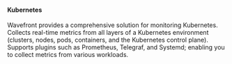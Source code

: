 #### Kubernetes

Wavefront provides a comprehensive solution for monitoring Kubernetes.<br />
Collects real-time metrics from all layers of a Kubernetes environment (clusters, nodes, pods, containers, and the Kubernetes control plane).<br />
Supports plugins such as Prometheus, Telegraf, and Systemd; enabling you to collect metrics from various workloads.<br />